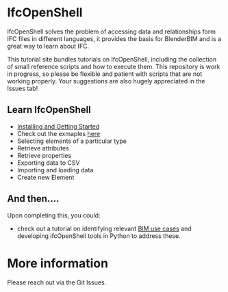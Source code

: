 # IfcOpenShell

IfcOpenShell solves the problem of accessing data and relationships form IFC files in different languages, it provides the basis for BlenderBIM and is a great way to learn about IFC.

This tutorial site bundles tutorials on IfcOpenShell, including the collection of small reference scripts and how to execute them. This repository is work in progress, so please be flexible and patient with scripts that are not working properly. Your suggestions are also hugely appreciated in the Issues tab!

## Learn IfcOpenShell

- [Installing and Getting Started](installation/setup_standalone_cmdline/)
- Check out the exmaples [here](Examples)
- Selecting elements of a particular type
- Retrieve attributes
- Retrieve properties
- Exporting data to CSV
- Importing and loading data
- Create new Element

## And then....

Upon completing this, you could:
- check out a tutorial on identifying relevant [BIM use cases](https://github.com/DTU-Byg/BIM-USE) and developing ifcOpenShell tools in Python to address these.

# More information
Please reach out via the Git Issues.

